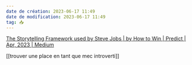 ```yaml
---
date de création: 2023-06-17 11:49
date de modification: 2023-06-17 11:49
tag: 📥
---
```

[The Storytelling Framework used by Steve Jobs | by How to Win | Predict | Apr, 2023 | Medium](https://medium.com/predict/the-storytelling-framework-used-by-steve-jobs-cc10653e8196)

[[trouver une place en tant que mec introverti]]